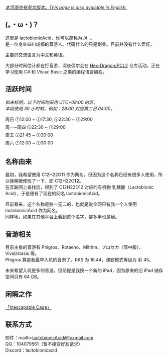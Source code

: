 [*本页面亦有英文版本。This page is also available in English.*](README_en.md)

## (。・ω・)？

这里是 lactobionicAcid，你可以简称为 *lA.* 。
<br/>是一位身处四川成都的音游人。代码什么的只是副业。目前并没有什么爱好。

主要的交流语言为中文和英语。

大部分时间估计都在打音游，深夜偶尔会在 [Hex-Dragon/PCL2](https://github.com/Hex-Dragon/PCL2) 仓库活动。正在学习使用 C# 和 Visual Basic 之类的编程语言编程。

## 活跃时间

*如未标明，以下时间均采用 UTC+08:00 时区。
<br/>本段使用 30 小时制，例如：28:00 对应第二日 04:00。*

周日 🕛12:00 ~ 🕠17:30, 🕥22:30 ~ 🕔29:00
<br/>周一~周四 🕥22:30 ~ 🕔29:00
<br/>周五 🕤21:45 ~ 🕕30:00
<br/>周六 🕛12:00 ~ 🕕30:00

## 名称由来

最初，我希望使用 C12H22O11 作为网名，但因为这个名称已经有很多人使用，所以我稍微修改了一下，即 C12H22O**12**。
<br/>在互联网上查找后，得到了 C12H22O12 对应的有机物 乳糖酸（Lactobionic Acid），于是便有了现在的网名 lactobionicAcid。

目前看来，这个名称是独一无二的，也就是说全网只有我一个人使用 lactobionicAcid 作为网名。
<br/>同样地，如果在其他平台上看到这个名字，那多半也是我。

## 音游相关

目前主推的音游有 Phigros、Rotaeno、Milthm、プロセカ（简中服）、Vivid/stasis 等。
<br/>Phigros 算是我最早入坑的音游了。RKS 为 16.44，课题模式等级为 彩 45。

未来希望入坑更多的音游，但前提是我换一个新的 iPad，因为原来的旧 iPad 储存空间只有 64 GB。

## 闲暇之作

[「Inescapable Cage」](「Inescapable&#32;Cage」第&#32;1&#32;章.md)

## 联系方式

邮件：mailto:lactobionicAcid@foxmail.com
<br/>QQ：104079561（暂不接受好友请求）
<br/>Discord：lactobionicacid
